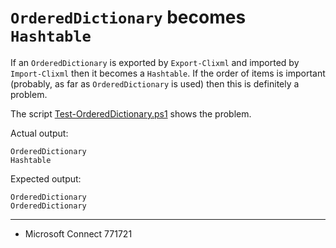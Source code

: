 # `OrderedDictionary` becomes `Hashtable`

If an `OrderedDictionary` is exported by `Export-Clixml` and imported by
`Import-Clixml` then it becomes a `Hashtable`. If the order of items is
important (probably, as far as `OrderedDictionary` is used) then this is
definitely a problem.

The script [Test-OrderedDictionary.ps1](Test-OrderedDictionary.ps1) shows the problem.

Actual output:

    OrderedDictionary
    Hashtable

Expected output:

    OrderedDictionary
    OrderedDictionary

---

- Microsoft Connect 771721
